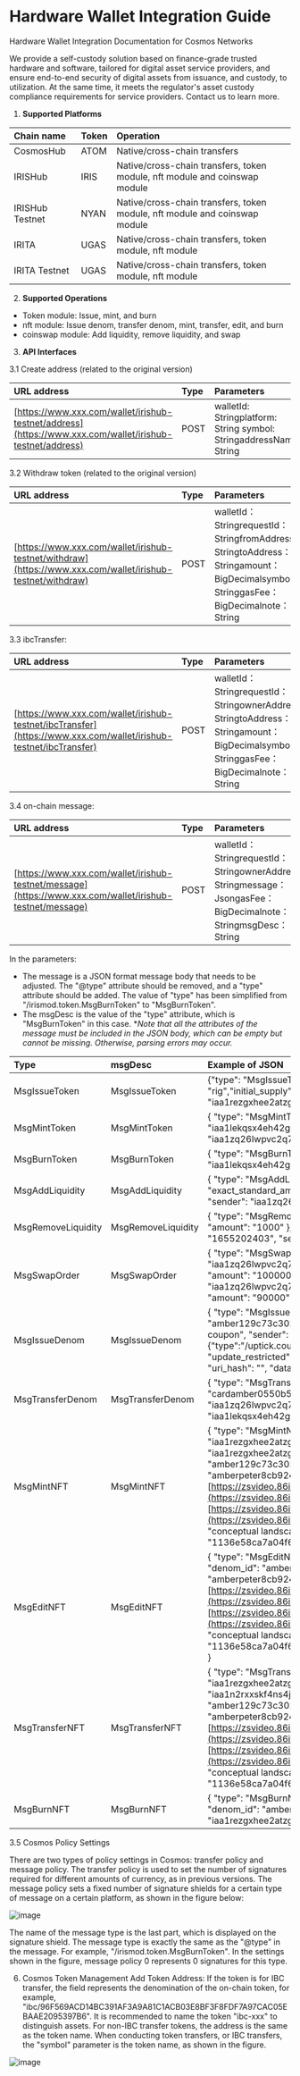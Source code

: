 # Hardware Wallet Integration Guide

Hardware Wallet Integration Documentation for Cosmos Networks

We provide a self-custody solution based on finance-grade trusted hardware and software, tailored for digital asset service providers, and ensure end-to-end security of digital assets from issuance, and custody, to utilization. At the same time, it meets the regulator's asset custody compliance requirements for service providers. Contact us to learn more.

1. **Supported Platforms**

|**Chain name**|**Token**|**Operation**|
|:----|:----|:----|
|CosmosHub|ATOM|Native/cross-chain transfers|
|IRISHub|IRIS|Native/cross-chain transfers, token module, nft module and coinswap module|
|IRISHub Testnet|NYAN|Native/cross-chain transfers, token module, nft module and coinswap module|
|IRITA|UGAS|Native/cross-chain transfers, token module, nft module|
|IRITA Testnet|UGAS|Native/cross-chain transfers, token module, nft module|

2. **Supported Operations**

* Token module: Issue, mint, and burn
* nft module: Issue denom, transfer denom, mint, transfer, edit, and burn
* coinswap module: Add liquidity, remove liquidity, and swap
 
3. **API Interfaces**

3.1 Create address (related to the original version)

|URL address|Type|Parameters|
|:----|:----|:----|
|[https://www.xxx.com/wallet/irishub-testnet/address](https://www.xxx.com/wallet/irishub-testnet/address)|POST|walletId: Stringplatform: String symbol: StringaddressName: String|



3.2 Withdraw token (related to the original version)

|URL address|Type|Parameters|
|:----|:----|:----|
|[https://www.xxx.com/wallet/irishub-testnet/withdraw](https://www.xxx.com/wallet/irishub-testnet/withdraw)|POST|walletId：StringrequestId：StringfromAddress：StringtoAddress：Stringamount：BigDecimalsymbol：StringgasFee：BigDecimalnote：String|

3.3 ibcTransfer:

|URL address|Type|Parameters|
|:----|:----|:----|
|[https://www.xxx.com/wallet/irishub-testnet/ibcTransfer](https://www.xxx.com/wallet/irishub-testnet/ibcTransfer)|POST|walletId：StringrequestId：StringownerAddress：StringtoAddress：Stringamount：BigDecimalsymbol：StringgasFee：BigDecimalnote：String|

3.4 on-chain message:

|URL address|Type|Parameters|
|:----|:----|:----|
|[https://www.xxx.com/wallet/irishub-testnet/message](https://www.xxx.com/wallet/irishub-testnet/message)|POST|walletId：StringrequestId：StringownerAddress：Stringmessage：JsongasFee：BigDecimalnote：StringmsgDesc：String|

In the parameters:

* The message is a JSON format message body that needs to be adjusted. The "@type" attribute should be removed, and a "type" attribute should be added. The value of "type" has been simplified from "/irismod.token.MsgBurnToken" to "MsgBurnToken".
* The msgDesc is the value of the "type" attribute, which is "MsgBurnToken" in this case.
**Note that all the attributes of the message must be included in the JSON body, which can be empty but cannot be missing. Otherwise, parsing errors may occur.*

|**Type**|**msgDesc**|**Example of JSON**|
|:----|:----|:----|
|MsgIssueToken|MsgIssueToken|{"type": "MsgIssueToken","symbol": "rig","name": "rigToken","scale": 6,"min_unit": "rig","initial_supply": "100000","max_supply": "9999999","mintable": true,"owner": "iaa1rezgxhee2atzg6v2la0j8jsmflamzj9ypux8lg"}|
|MsgMintToken|MsgMintToken|{ "type": "MsgMintToken", "symbol": "rig", "amount": "99", "to": "iaa1lekqsx4eh42grqey7hk6w74jpfkn36kfpcedgv", "owner": "iaa1zq26lwpvc2q74kkhsy3s3cl77cpl5typrgqmfr"}|
|MsgBurnToken|MsgBurnToken|{ "type": "MsgBurnToken", "symbol": "rig", "amount": "1", "sender": "iaa1lekqsx4eh42grqey7hk6w74jpfkn36kfpcedgv"}|
|MsgAddLiquidity|MsgAddLiquidity|{ "type": "MsgAddLiquidity", "max_token": { "denom": "rig", "amount": "500000" }, "exact_standard_amt": "1", "min_liquidity": "1", "deadline": "1655205453", "sender": "iaa1zq26lwpvc2q74kkhsy3s3cl77cpl5typrgqmfr"}|
|MsgRemoveLiquidity|MsgRemoveLiquidity|{ "type": "MsgRemoveLiquidity", "withdraw_liquidity": { "denom": "lpt-11", "amount": "1000" }, "min_token": "1000", "min_standard_amt": "1000", "deadline": "1655202403", "sender": "iaa1zq26lwpvc2q74kkhsy3s3cl77cpl5typrgqmfr"}|
|MsgSwapOrder|MsgSwapOrder|{ "type": "MsgSwapOrder", "input": { "address": "iaa1zq26lwpvc2q74kkhsy3s3cl77cpl5typrgqmfr", "coin": { "denom": "unyan", "amount": "100000" } }, "output": { "address": "iaa1zq26lwpvc2q74kkhsy3s3cl77cpl5typrgqmfr", "coin": { "denom": "rig", "amount": "90000" } }, "deadline": "1655203526", "is_buy_order": true}|
|MsgIssueDenom|MsgIssueDenom|{ "type": "MsgIssueDenom", "id": "amber129c73c3017e2b0b884afb7d4cc9df069d", "name": "Botanical Garden coupon", "sender": "iaa1rezgxhee2atzg6v2la0j8jsmflamzj9ypux8lg", "schema": "{"type":"/uptick.coupon"}", "symbol": "", "mint_restricted": false, "update_restricted": false, "description": "create coupon category", "uri": "", "uri_hash": "", "data": ""}|
|MsgTransferDenom|MsgTransferDenom|{ "type": "MsgTransferDenom", "id": "cardamber0550b544fd5d9ea7618ff4ce671e8881", "sender": "iaa1zq26lwpvc2q74kkhsy3s3cl77cpl5typrgqmfr", "recipient": "iaa1lekqsx4eh42grqey7hk6w74jpfkn36kfpcedgv"}|
|MsgMintNFT|MsgMintNFT|{ "type": "MsgMintNFT", "sender": "iaa1rezgxhee2atzg6v2la0j8jsmflamzj9ypux8lg", "recipient": "iaa1rezgxhee2atzg6v2la0j8jsmflamzj9ypux8lg", "denom_id": "amber129c73c3017e2b0b884afb7d4cc9df069d", "id": "amberpeter8cb924i4ldbj3ldwrpgc21dgk", "uri": "[https://zsvideo.86itn.cn/20220621172212836300572.png](https://zsvideo.86itn.cn/20220621172212836300572.png)", "data": "[https://zsvideo.86itn.cn/20220621172212836300572.png](https://zsvideo.86itn.cn/20220621172212836300572.png)", "name": "conceptual landscape illustration","uri_hash": "1136e58ca7a04f6988a1f592f8b94a62f43385e6b91fd14a6df25e9257a21f0c"}|
|MsgEditNFT|MsgEditNFT|{ "type": "MsgEditNFT", "sender": "iaa1rezgxhee2atzg6v2la0j8jsmflamzj9ypux8lg", "denom_id": "amber129c73c3017e2b0b884afb7d4cc9df069d", "id": "amberpeter8cb924i4ldbj3ldwrpgc21dgk", "uri": "[https://zsvideo.86itn.cn/20220621172212836300572.png](https://zsvideo.86itn.cn/20220621172212836300572.png)", "data": "[https://zsvideo.86itn.cn/20220621172212836300572.png](https://zsvideo.86itn.cn/20220621172212836300572.png)", "name": "conceptual landscape illustration2", "uri_hash": "1136e58ca7a04f6988a1f592f8b94a62f43385e6b91fd14a6df25e9257a21f0c" }|
|MsgTransferNFT|MsgTransferNFT|{ "type": "MsgTransferNFT", "sender": "iaa1rezgxhee2atzg6v2la0j8jsmflamzj9ypux8lg", "recipient": "iaa1n2rxxskf4ns4jqwce5maqrnygmkl5w70k83e47", "denom_id": "amber129c73c3017e2b0b884afb7d4cc9df069d", "id": "amberpeter8cb924i4ldbj3ldwrpgc21dgk", "uri": "[https://zsvideo.86itn.cn/20220621172212836300572.png](https://zsvideo.86itn.cn/20220621172212836300572.png)", "data": "[https://zsvideo.86itn.cn/20220621172212836300572.png](https://zsvideo.86itn.cn/20220621172212836300572.png)", "name": "conceptual landscape illustration","uri_hash": "1136e58ca7a04f6988a1f592f8b94a62f43385e6b91fd14a6df25e9257a21f0c"}|
|MsgBurnNFT|MsgBurnNFT|{ "type": "MsgBurnNFT", "id": "amberpeter8cb924i4ldbj3ldwrpgc21dgk ", "denom_id": "amber129c73c3017e2b0b884afb7d4cc9df069d", "sender": "iaa1rezgxhee2atzg6v2la0j8jsmflamzj9ypux8lg"}|


3.5 Cosmos Policy Settings

There are two types of policy settings in Cosmos: transfer policy and message policy. The transfer policy is used to set the number of signatures required for different amounts of currency, as in previous versions. The message policy sets a fixed number of signature shields for a certain type of message on a certain platform, as shown in the figure below:

![image](https://user-images.githubusercontent.com/31681438/218011598-ee9a5b3b-95ea-4a83-aede-94fda6482f47.png)

The name of the message type is the last part, which is displayed on the signature shield. The message type is exactly the same as the "@type" in the message. For example, "/irismod.token.MsgBurnToken". In the settings shown in the figure, message policy 0 represents 0 signatures for this type.

6. Cosmos Token Management
​Add Token Address: If the token is for IBC transfer, the field represents the denomination of the on-chain token, for example, "ibc/96F569ACD14BC391AF3A9A81C1ACB03E8BF3F8FDF7A97CAC05EBAAE2095397B6". It is recommended to name the token "ibc-xxx" to distinguish assets. For non-IBC transfer tokens, the address is the same as the token name. When conducting token transfers, or IBC transfers, the "symbol" parameter is the token name, as shown in the figure.

![image](https://user-images.githubusercontent.com/31681438/218011659-2aeec91f-f72c-41a3-a884-ef9551054f5d.png)

